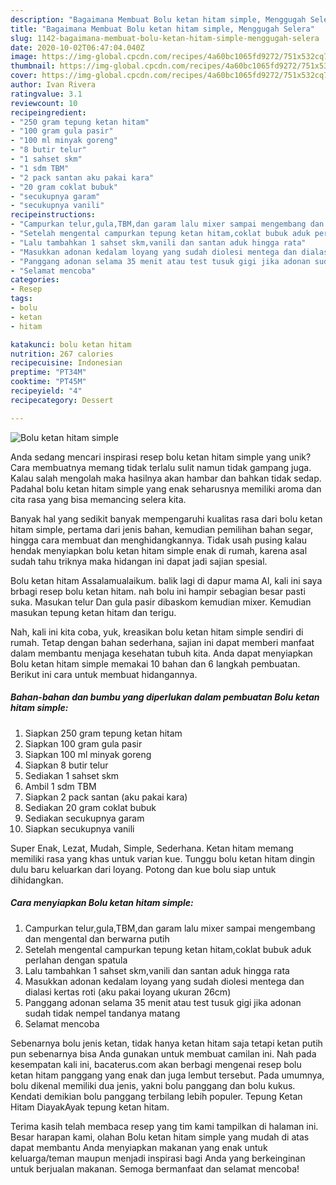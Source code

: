 ```yaml
---
description: "Bagaimana Membuat Bolu ketan hitam simple, Menggugah Selera"
title: "Bagaimana Membuat Bolu ketan hitam simple, Menggugah Selera"
slug: 1142-bagaimana-membuat-bolu-ketan-hitam-simple-menggugah-selera
date: 2020-10-02T06:47:04.040Z
image: https://img-global.cpcdn.com/recipes/4a60bc1065fd9272/751x532cq70/bolu-ketan-hitam-simple-foto-resep-utama.jpg
thumbnail: https://img-global.cpcdn.com/recipes/4a60bc1065fd9272/751x532cq70/bolu-ketan-hitam-simple-foto-resep-utama.jpg
cover: https://img-global.cpcdn.com/recipes/4a60bc1065fd9272/751x532cq70/bolu-ketan-hitam-simple-foto-resep-utama.jpg
author: Ivan Rivera
ratingvalue: 3.1
reviewcount: 10
recipeingredient:
- "250 gram tepung ketan hitam"
- "100 gram gula pasir"
- "100 ml minyak goreng"
- "8 butir telur"
- "1 sahset skm"
- "1 sdm TBM"
- "2 pack santan aku pakai kara"
- "20 gram coklat bubuk"
- "secukupnya garam"
- "secukupnya vanili"
recipeinstructions:
- "Campurkan telur,gula,TBM,dan garam lalu mixer sampai mengembang dan mengental dan berwarna putih"
- "Setelah mengental campurkan tepung ketan hitam,coklat bubuk aduk perlahan dengan spatula"
- "Lalu tambahkan 1 sahset skm,vanili dan santan aduk hingga rata"
- "Masukkan adonan kedalam loyang yang sudah diolesi mentega dan dialasi kertas roti (aku pakai loyang ukuran 26cm)"
- "Panggang adonan selama 35 menit atau test tusuk gigi jika adonan sudah tidak nempel tandanya matang"
- "Selamat mencoba"
categories:
- Resep
tags:
- bolu
- ketan
- hitam

katakunci: bolu ketan hitam 
nutrition: 267 calories
recipecuisine: Indonesian
preptime: "PT34M"
cooktime: "PT45M"
recipeyield: "4"
recipecategory: Dessert

---
```



![Bolu ketan hitam simple](https://img-global.cpcdn.com/recipes/4a60bc1065fd9272/751x532cq70/bolu-ketan-hitam-simple-foto-resep-utama.jpg)

Anda sedang mencari inspirasi resep bolu ketan hitam simple yang unik? Cara membuatnya memang tidak terlalu sulit namun tidak gampang juga. Kalau salah mengolah maka hasilnya akan hambar dan bahkan tidak sedap. Padahal bolu ketan hitam simple yang enak seharusnya memiliki aroma dan cita rasa yang bisa memancing selera kita.

Banyak hal yang sedikit banyak mempengaruhi kualitas rasa dari bolu ketan hitam simple, pertama dari jenis bahan, kemudian pemilihan bahan segar, hingga cara membuat dan menghidangkannya. Tidak usah pusing kalau hendak menyiapkan bolu ketan hitam simple enak di rumah, karena asal sudah tahu triknya maka hidangan ini dapat jadi sajian spesial.

Bolu ketan hitam Assalamualaikum. balik lagi di dapur mama Al, kali ini saya brbagi resep bolu ketan hitam. nah bolu ini hampir sebagian besar pasti suka. Masukan telur Dan gula pasir dibaskom kemudian mixer. Kemudian masukan tepung ketan hitam dan terigu.


Nah, kali ini kita coba, yuk, kreasikan bolu ketan hitam simple sendiri di rumah. Tetap dengan bahan sederhana, sajian ini dapat memberi manfaat dalam membantu menjaga kesehatan tubuh kita. Anda dapat menyiapkan Bolu ketan hitam simple memakai 10 bahan dan 6 langkah pembuatan. Berikut ini cara untuk membuat hidangannya.

<!--inarticleads1-->

##### Bahan-bahan dan bumbu yang diperlukan dalam pembuatan Bolu ketan hitam simple:

1. Siapkan 250 gram tepung ketan hitam
1. Siapkan 100 gram gula pasir
1. Siapkan 100 ml minyak goreng
1. Siapkan 8 butir telur
1. Sediakan 1 sahset skm
1. Ambil 1 sdm TBM
1. Siapkan 2 pack santan (aku pakai kara)
1. Sediakan 20 gram coklat bubuk
1. Sediakan secukupnya garam
1. Siapkan secukupnya vanili


Super Enak, Lezat, Mudah, Simple, Sederhana. Ketan hitam memang memiliki rasa yang khas untuk varian kue. Tunggu bolu ketan hitam dingin dulu baru keluarkan dari loyang. Potong dan kue bolu siap untuk dihidangkan. 

<!--inarticleads2-->

##### Cara menyiapkan Bolu ketan hitam simple:

1. Campurkan telur,gula,TBM,dan garam lalu mixer sampai mengembang dan mengental dan berwarna putih
1. Setelah mengental campurkan tepung ketan hitam,coklat bubuk aduk perlahan dengan spatula
1. Lalu tambahkan 1 sahset skm,vanili dan santan aduk hingga rata
1. Masukkan adonan kedalam loyang yang sudah diolesi mentega dan dialasi kertas roti (aku pakai loyang ukuran 26cm)
1. Panggang adonan selama 35 menit atau test tusuk gigi jika adonan sudah tidak nempel tandanya matang
1. Selamat mencoba


Sebenarnya bolu jenis ketan, tidak hanya ketan hitam saja tetapi ketan putih pun sebenarnya bisa Anda gunakan untuk membuat camilan ini. Nah pada kesempatan kali ini, bacaterus.com akan berbagi mengenai resep bolu ketan hitam panggang yang enak dan juga lembut tersebut. Pada umumnya, bolu dikenal memiliki dua jenis, yakni bolu panggang dan bolu kukus. Kendati demikian bolu panggang terbilang lebih populer. Tepung Ketan Hitam DiayakAyak tepung ketan hitam. 

Terima kasih telah membaca resep yang tim kami tampilkan di halaman ini. Besar harapan kami, olahan Bolu ketan hitam simple yang mudah di atas dapat membantu Anda menyiapkan makanan yang enak untuk keluarga/teman maupun menjadi inspirasi bagi Anda yang berkeinginan untuk berjualan makanan. Semoga bermanfaat dan selamat mencoba!
